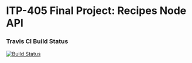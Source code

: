 # ITP-405 Final Project: Recipes Node API

### Travis CI Build Status
[![Build Status](https://travis-ci.org/angella-qian/sequelize.svg?branch=master)](https://travis-ci.org/angella-qian/sequelize)
